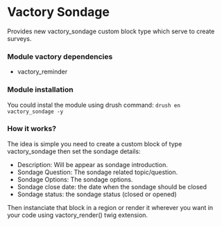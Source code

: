 # Vactory Sondage
Provides new vactory_sondage custom block type which serve to create surveys.

### Module vactory dependencies
- vactory_reminder

### Module installation
You could instal the module using drush command:
`drush en vactory_sondage -y`

### How it works?
The idea is simple you need to create a custom block of type
vactory_sondage then set the sondage details:
* Description: Will be appear as sondage introduction.
* Sondage Question: The sondage related topic/question.
* Sondage Options: The sondage options.
* Sondage close date: the date when the sondage should be closed
* Sondage status: the sondage status (closed or opened)

Then instanciate that block in a region or render it wherever
you want in your code using vactory_render() twig extension.

